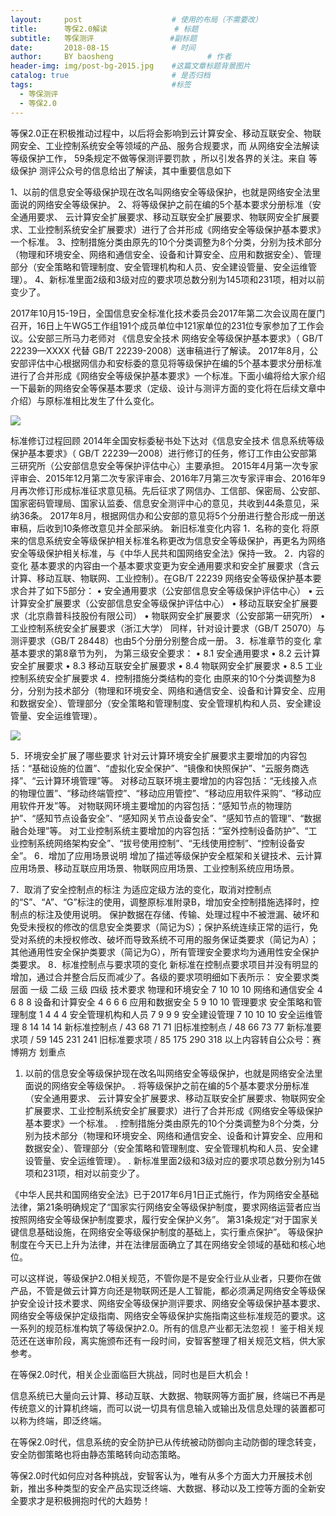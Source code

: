 ```yaml
---
layout:     post                    # 使用的布局（不需要改）
title:      等保2.0解读               # 标题 
subtitle:   等保测评				 #副标题
date:       2018-08-15              # 时间
author:     BY baosheng                     # 作者
header-img: img/post-bg-2015.jpg    #这篇文章标题背景图片
catalog: true                       # 是否归档
tags:                               #标签
  - 等保测评 
  - 等保2.0
---
```

等保2.0正在积极推动过程中，以后将会影响到云计算安全、移动互联安全、物联网安全、工业控制系统安全等领域的产品、服务合规要求，而 从网络安全法解读等级保护工作， 59条规定不做等保测评要罚款 ，所以引发各界的关注。来自 等级保护 测评公众号的信息给出了解读，其中重要信息如下

1、以前的信息安全等级保护现在改名叫网络安全等级保护，也就是网络安全法里面说的网络安全等级保护。
2、将等级保护之前在编的5个基本要求分册标准（安全通用要求、 云计算安全扩展要求、移动互联安全扩展要求、物联网安全扩展要求、工业控制系统安全扩展要求）进行了合并形成《网络安全等级保护基本要求》一个标准。
3、控制措施分类由原先的10个分类调整为8个分类，分别为技术部分（物理和环境安全、网络和通信安全、设备和计算安全、应用和数据安全）、管理部分（安全策略和管理制度、安全管理机构和人员、安全建设管量、安全运维管理）。
4、新标准里面2级和3级对应的要求项总数分别为145项和231项，相对以前变少了。

2017年10月15-19日，全国信息安全标准化技术委员会2017年第二次会议周在厦门召开，16日上午WG5工作组191个成员单位中121家单位的231位专家参加了工作会议。公安部三所马力老师对 《信息安全技术 网络安全等级保护基本要求》（ GB/T 22239—XXXX 代替 GB/T 22239-2008）送审稿进行了解读。
2017年8月，公安部评估中心根据网信办和安标委的意见将等级保护在编的5个基本要求分册标准进行了合并形成《网络安全等级保护基本要求》一个标准。下面小编将给大家介绍一下最新的网络安全等保基本要求（定级、设计与测评方面的变化将在后续文章中介绍）与原标准相比发生了什么变化。

![](C:\Users\Administrator\Documents\GitHub\wangbaosheng0526.github.io\img\截图_2018-08-15_23-13-22.png)

标准修订过程回顾
2014年全国安标委秘书处下达对《信息安全技术 信息系统等级保护基本要求》（ GB/T 22239—2008）进行修订的任务，修订工作由公安部第三研究所（公安部信息安全等保护评估中心）主要承担。
2015年4月第一次专家评审会、2015年12月第二次专家评审会、2016年7月第三次专家评审会、2016年9月再次修订形成标准征求意见稿。先后征求了网信办、工信部、保密局、公安部、国家密码管理局、国家认监委、信息安全测评中心的意见，共收到44条意见，采纳36条。
2017年8月，根据网信办和公安部的意见将5个分册进行整合形成一册送审稿，后收到10条修改意见并全部采纳。
新旧标准变化内容
1．名称的变化
将原来的信息系统安全等级保护相关标准名称更改为信息安全等级保护，再更名为网络安全等级保护相关标准，与《中华人民共和国网络安全法》保持一致。
2．内容的变化
基本要求的内容由一个基本要求变更为安全通用要求和安全扩展要求（含云计算、移动互联、物联网、工业控制）。在GB/T 22239 网络安全等级保护基本要求合并了如下5部分：
•	安全通用要求（公安部信息安全等级保护评估中心）
•	云计算安全扩展要求（公安部信息安全等级保护评估中心）
•	移动互联安全扩展要求（北京鼎普科技股份有限公司）
•	物联网安全扩展要求（公安部第一研究所）
•	工业控制系统安全扩展要求（浙江大学）
同样，针对设计要求（GB/T 25070）与测评要求（GB/T 28448）也由5个分册分别整合成一册。
3．标准章节的变化
拿基本要求的第8章节为列， 为第三级安全要求：
•	8.1 安全通用要求
•	8.2 云计算安全扩展要求
•	8.3 移动互联安全扩展要求
•	8.4 物联网安全扩展要求
•	8.5 工业控制系统安全扩展要求 
4．控制措施分类结构的变化
由原来的10个分类调整为8分，分别为技术部分（物理和环境安全、网络和通信安全、设备和计算安全、应用和数据安全）、管理部分（安全策略和管理制度、安全管理机构和人员、安全建设管量、安全运维管理）。

![](C:\Users\Administrator\Documents\GitHub\wangbaosheng0526.github.io\img\123.png)

5．环境安全扩展了哪些要求
针对云计算环境安全扩展要求主要增加的内容包括：“基础设施的位置”、“虚拟化安全保护”、“镜像和快照保护”、“云服务商选择”、“云计算环境管理”等。
对移动互联环境主要增加的内容包括：“无线接入点的物理位置”、“移动终端管控”、“移动应用管控”、“移动应用软件采购”、“移动应用软件开发”等。
对物联网环境主要增加的内容包括：“感知节点的物理防护”、“感知节点设备安全”、“感知网关节点设备安全”、“感知节点的管理”、“数据融合处理”等。
对工业控制系统主要增加的内容包括：“室外控制设备防护”、“工业控制系统网络架构安全”、“拔号使用控制”、“无线使用控制”、“控制设备安全”。
6．增加了应用场景说明
增加了描述等级保护安全框架和关键技术、云计算应用场景、移动互联应用场景、物联网应用场景、工业控制系统应用场景。

7．取消了安全控制点的标注
为适应定级方法的变化，取消对控制点的“S”、“A”、“G”标注的使用，调整原标准附录B，增加安全控制措施选择时，控制点的标注及使用说明。
保护数据在存储、传输、处理过程中不被泄漏、破坏和免受未授权的修改的信息安全类要求（简记为S）；保护系统连续正常的运行，免受对系统的未授权修改、破坏而导致系统不可用的服务保证类要求（简记为A）；其他通用性安全保护类要求（简记为G），所有管理安全要求均为通用性安全保护类要求。
8．标准控制点与要求项的变化
新标准在控制点要求项目并没有明显的增加，通过合并整合后反而减少了。各级的要求项明细如下表所示：
安全要求类	层面	一级	二级	三级	四级
技术要求	物理和环境安全	7	10	10	10
	网络和通信安全	4	6	8	8
	设备和计算安全	4	6	6	6
	应用和数据安全	5	9	10	10
管理要求	安全策略和管理制度	1	4	4	4
	安全管理机构和人员	7	9	9	9
	安全建设管理	7	10	10	10
	安全运维管理	8	14	14	14
新标准控制点	/	43	68	71	71
旧标准控制点	/	48	66	73	77
新标准要求项	/	59	145	231	241
旧标准要求项	/	85	175	290	318
以上内容转自公众号：赛博朔方
划重点
1.	以前的信息安全等级保护现在改名叫网络安全等级保护，也就是网络安全法里面说的网络安全等级保护。
	.	将等级保护之前在编的5个基本要求分册标准（安全通用要求、 云计算安全扩展要求、移动互联安全扩展要求、物联网安全扩展要求、工业控制系统安全扩展要求）进行了合并形成《网络安全等级保护基本要求》一个标准。
	.	控制措施分类由原先的10个分类调整为8个分类，分别为技术部分（物理和环境安全、网络和通信安全、设备和计算安全、应用和数据安全）、管理部分（安全策略和管理制度、安全管理机构和人员、安全建设管量、安全运维管理）。
	.	新标准里面2级和3级对应的要求项总数分别为145项和231项，相对以前变少了。


《中华人民共和国网络安全法》已于2017年6月1日正式施行，作为网络安全基础法律，第21条明确规定了“国家实行网络安全等级保护制度，要求网络运营者应当按照网络安全等级保护制度要求，履行安全保护义务”。
第31条规定“对于国家关键信息基础设施，在网络安全等级保护制度的基础上，实行重点保护”。
等级保护制度在今天已上升为法律，并在法律层面确立了其在网络安全领域的基础和核心地位。

可以这样说，等级保护2.0相关规范，不管你是不是安全行业从业者，只要你在做产品，不管是做云计算方向还是物联网还是人工智能，都必须满足网络安全等级保护安全设计技术要求、网络安全等级保护测评要求、网络安全等级保护基本要求、网络安全等级保护定级指南、网络安全等级保护实施指南这些标准规范的要求。这一系列的规范标准构筑了等级保护2.0。所有的信息产业都无法忽视！
鉴于相关规范还在送审阶段，离实施颁布还有一段时间，安智客整理了相关规范文档，供大家参考。

在等保2.0时代，相关企业面临巨大挑战，同时也是巨大机会！

信息系统已大量向云计算、移动互联、大数据、物联网等方面扩展，终端已不再是传统意义的计算机终端，而可以说一切具有信息输入或输出及信息处理的装置都可以称为终端，即泛终端。

在等保2.0时代，信息系统的安全防护已从传统被动防御向主动防御的理念转变，安全防御策略也将由静态策略转向动态策略。

等保2.0时代如何应对各种挑战，安智客认为，唯有从多个方面大力开展技术创新，推出多种类型的安全产品实现泛终端、大数据、移动以及工控等方面的全新安全要求才是积极拥抱时代的大趋势！
